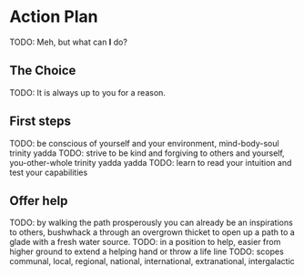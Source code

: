Action Plan
===========

TODO: Meh, but what can **I** do?

The Choice
----------

TODO: It is always up to you for a reason.

First steps
-----------

TODO: be conscious of yourself and your environment, mind-body-soul trinity yadda
TODO: strive to be kind and forgiving to others and yourself, you-other-whole trinity yadda yadda
TODO: learn to read your intuition and test your capabilities

Offer help
----------

TODO: by walking the path prosperously you can already be an inspirations to others, bushwhack a
      through an overgrown thicket to open up a path to a glade with a fresh water source.
TODO: in a position to help, easier from higher ground to extend a helping hand or throw a life line
TODO: scopes communal, local, regional, national, international, extranational, intergalactic


